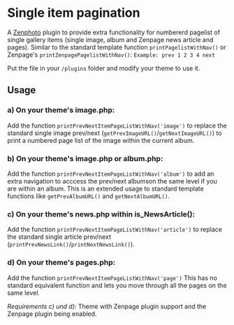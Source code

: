Single item pagination
======================

A [Zenphoto](http://www.zenphoto.org) plugin to provide extra functionality for numbererd pagelist of single gallery items (single image, album and Zenpage news article and pages). Similar to the standard template function `printPagelistWithNav()` or Zenpage's `printZenpagePagelistWithNav()`:
`Example: prev 1 2 3 4 next`

Put the file in your `/plugins` folder and modify your theme to use it. 

## Usage

### a) On your theme's image.php:
Add the function `printPrevNextItemPageListWithNav('image')` to replace the standard single image prev/next (`getPrevImageURL()`/`getNextImageURL()`) to print a numbered page list of the image within the current album.
 
### b) On your theme's image.php or album.php:

Add the function `printPrevNextItemPageListWithNav('album')` to add an extra navigation to acccess the prev/next albumson the same level if you are within an album. This is an extended usage to standard template functions like `getPrevAlbumURL()` and `getNextAlbumURL()`.
 
### c) On your theme's news.php within is_NewsArticle():

Add the function `printPrevNextItemPageListWithNav('article')` to replace the standard single article prev/next (`printPrevNewsLink()`/`printNextNewsLink()`).
 
### d) On your theme's pages.php:

Add the function `printPrevNextItemPageListWithNav('page')`
This has no standard equivalent function and lets you move through all the pages on the same level.
 
*Requirements c) und d):* Theme with Zenpage plugin support and the Zenpage plugin being enabled.
